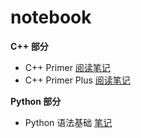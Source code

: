 # notebook

**C++ 部分**

- C++ Primer [阅读笔记](./Cpp_Primer/README.md)
- C++ Primer Plus [阅读笔记](./Cpp_Primer_Plus/README.md)

**Python 部分**

- Python 语法基础 [笔记](./Python/README.md)